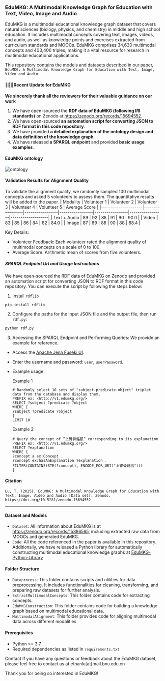 ### EduMKG: A Multimodal Knowledge Graph for Education with Text, Video, Image and Audio
EduMKG is a multimodal educational knowledge graph dataset that covers natural sciences (biology, physics, and chemistry) in middle and high school education. It includes multimodal concepts covering text, images, videos, and audio, as well as knowledge points and exercises extracted from curriculum standards and MOOCs. EduMKG comprises 34,630 multimodal concepts and 403,400 triples, making it a vital resource for research in multimodal educational applications.

This repository contains the models and datasets described in our paper, `EduMKG: A Multimodal Knowledge Graph for Education with Text, Image, Video and Audio`

#### 🎯🎯🎯Recent Update for EduMKG 
**We sincerely thank all the reviewers for their valuable guidance on our work**
1. We have open-sourced the **RDF data of EduMKG (following IRI standards)** on Zenodo at https://zenodo.org/records/15694552.
2. We have open-sourced **an automation script for converting JSON  to RDF format in this code repository**.
3. We have provided **a detailed explanation of the ontology design and data definition of the knowledge graph**.
4. We have released **a SPARQL endpoint** and provided **basic usage examples**.

#### EduMKG ontology
![ontology](https://github.com/user-attachments/assets/8e768d4d-f968-4cbe-84ca-6b14fccbe26c)


#### Validation Results for Alignment Quality
To validate the alignment quality, we randomly sampled 100 multimodal concepts and asked 5 volunteers to assess them. The quantitative results will be added to the paper.
| Modality       | Volunteer 1 | Volunteer 2 | Volunteer 3 | Volunteer 4 | Volunteer 5 | Average Score | 
|---------------------|-----------------|-----------------|-----------------|-----------------|-----------------|-------------------|
| Text + Audio       | 89              | 92              | 88              | 91              | 90              | 90.0             | 
| Video              | 83              | 85              | 86              | 84              | 82              | 84.0             | 
| Image              | 87              | 89              | 88              | 90              | 88              | 88.4             |

Key Details:  
- Volunteer Feedback: Each volunteer rated the alignment quality of multimodal concepts on a scale of 0 to 100.  
- Average Score: Arithmetic mean of scores from five volunteers.  


##### SPARQL Endpoint Url and Usage Instructions
We have open-sourced the RDF data of EduMKG on Zenodo and provided an automation script for converting JSON to RDF format in this code repository. You can execute the script by following the steps below:

1. Install `rdflib`  
```shell  
pip install rdflib  
```  

2. Configure the paths for the input JSON file and the output file, then run `rdf.py`:  
```python  
python rdf.py  
```
3. Accessing the SPARQL Endpoint and Performing Queries: We provide an example for reference.  
* Access the [Apache Jena Fuseki UI](http://103.36.221.18:46469/#/).  
* Enter the username and password: `user`, `userPassword`.  
* Example usage:
  
  Example 1
  ```sparql
  # Randomly select 10 sets of "subject-predicate-object" triplet data from the database and display them.
  PREFIX ex: <http://v1.edumkg.org/>
  SELECT ?subject ?predicate ?object
  WHERE {
  ?subject ?predicate ?object
  }
  LIMIT 10
  ```
  Example 2
   ```sparql
   # Query the concept of “上臂骨骼肌” corresponding to its explanation
   PREFIX ex: <http://v1.edumkg.org/>
   SELECT ?explanation
   WHERE {
   ?concept a ex:Concept .
   ?concept ex:hasAnExplanation ?explanation .
   FILTER(CONTAINS(STR(?concept), ENCODE_FOR_URI("上臂骨骼肌")))
   }
   ```

#### Citation
```
Lu, T. (2025). EduMKG: A Multimodal Knowledge Graph for Education with Text, Image, Video and Audio [Data set]. Zenodo. https://doi.org/10.5281/zenodo.15694552
```
---
#### Dataset and Models
* `Dataset`: All information about EduMKG is at https://zenodo.org/records/15386565, including extracted raw data from MOOCs and generated EduMKG.
* `Code`: All the code referenced in the paper is available in this repository. Additionally, we have released a Python library for automatically constructing multimodal educational knowledge graphs at [EduMKG-Python-Library](https://github.com/AI-BNU-TEAMKG/EduMKG-Python-Library)
#### Folder Structure
* `Dataprocess`: This folder contains scripts and utilities for data preprocessing. It includes functionalities for cleaning, transforming, and preparing raw datasets for further analysis.
* `ExtractMultimodalConcepts`: This folder contains code for extracting concepts.
* `EduMKGConstruction`: This folder contains code for building a knowledge graph based on multimodal educational data.
* `MultimodalAlignment`: This folder provides code for aligning multimodal data across different modalities.

#### Prerequisites
* Python >= 3.7
* Required dependencies as listed in `requirements.txt`

Contact
If you have any questions or feedback about the EduMKG dataset, please feel free to contact us at ethanlu[at]mail.bnu.edu.cn

Thank you for being so interested in EduMKG!
